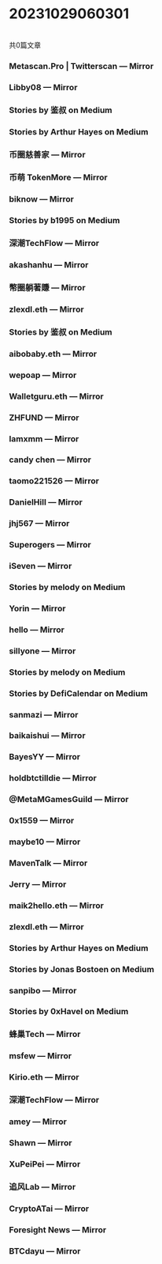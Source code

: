 <h1>20231029060301</h1><br/>共0篇文章


###  Metascan.Pro | Twitterscan — Mirror







###  Libby08 — Mirror









###  Stories by 鉴叔 on Medium









###  Stories by Arthur Hayes on Medium













###  币圈慈善家 — Mirror







###  币萌 TokenMore — Mirror















###  biknow — Mirror







###  Stories by b1995 on Medium







###  深潮TechFlow — Mirror











###  akashanhu — Mirror













###  幣圈躺著賺 — Mirror











###  zlexdl.eth — Mirror











###  Stories by 鉴叔 on Medium











###  aibobaby.eth — Mirror







###  wepoap — Mirror













###  Walletguru.eth — Mirror















###  ZHFUND — Mirror









###  Iamxmm — Mirror







###  candy chen — Mirror













###  taomo221526 — Mirror















###  DanielHill — Mirror















###  jhj567 — Mirror











###  Superogers — Mirror







###  iSeven — Mirror

















###  Stories by melody on Medium







###  Yorin — Mirror











###  hello — Mirror









###  sillyone — Mirror











###  Stories by melody on Medium







###  Stories by DefiCalendar on Medium







###  sanmazi — Mirror















###  baikaishui — Mirror







###  BayesYY — Mirror









###  holdbtctilldie — Mirror











###  @MetaMGamesGuild — Mirror





















###  0x1559 — Mirror



















###  maybe10 — Mirror







###  MavenTalk — Mirror



















###  Jerry — Mirror













###  maik2hello.eth — Mirror











###  zlexdl.eth — Mirror







###  Stories by Arthur Hayes on Medium









###  Stories by Jonas Bostoen on Medium









###  sanpibo — Mirror







###  Stories by 0xHavel on Medium









###  蜂巢Tech — Mirror











###  msfew — Mirror









###  Kirio.eth — Mirror













###  深潮TechFlow — Mirror













###  amey — Mirror











###  Shawn — Mirror







###  XuPeiPei — Mirror













###  追风Lab — Mirror









###  CryptoATai — Mirror









###  Foresight News — Mirror















###  BTCdayu — Mirror





